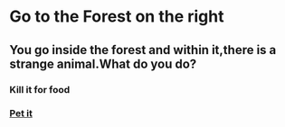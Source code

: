 # Go to the Forest on the right
## You go inside the forest and within it,there is a strange animal.What do you do?
### Kill it for food
### [Pet it](adventure-paths/PetAnimal.md)
